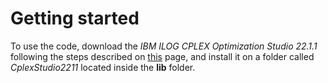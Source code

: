 # Getting started

To use the code, download the _IBM ILOG CPLEX Optimization Studio 22.1.1_ following the steps described on [this](https://www.ibm.com/support/pages/downloading-ibm-ilog-cplex-optimization-studio-2211) page, and install it on a folder called _CplexStudio2211_ located inside the **lib** folder.
